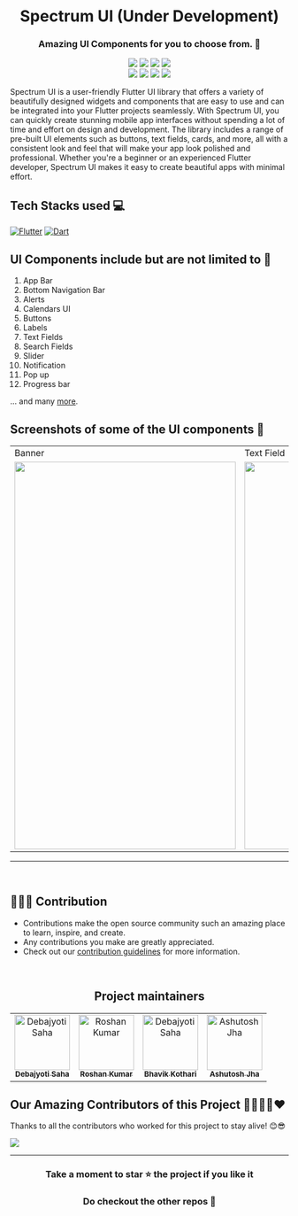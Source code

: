 <h1 align=center> Spectrum UI (Under Development) </h1>

<h3 align=center> Amazing UI Components for you to choose from. 📜 </h3>

<p align="center">
     <img src="https://img.shields.io/github/repo-size/Clueless-Community/Spectrum-UI?color=red&style=for-the-badge" />
     <img src="https://img.shields.io/github/issues/Clueless-Community/Spectrum-UI?style=for-the-badge" />
     <img src="https://img.shields.io/github/issues-closed-raw/Clueless-Community/Spectrum-UI?color=green&style=for-the-badge" />
     <img src="https://img.shields.io/github/contributors/Clueless-Community/Spectrum-UI?color=%233F51B5&style=for-the-badge" />
     <br>
     <img src="https://img.shields.io/github/license/Clueless-Community/Spectrum-UI?color=red&style=for-the-badge" />
     <img src="https://img.shields.io/github/forks/Clueless-Community/Spectrum-UI?color=yellow&style=for-the-badge" />
     <img src="https://img.shields.io/github/stars/Clueless-Community/Spectrum-UI?color=green&style=for-the-badge" />
     <img src="https://img.shields.io/github/issues-pr/Clueless-Community/Spectrum-UI?color=%233F51B5&style=for-the-badge" />
     
Spectrum UI is a user-friendly Flutter UI library that offers a variety of beautifully designed widgets and components that are easy to use and can be integrated into your Flutter projects seamlessly. With Spectrum UI, you can quickly create stunning mobile app interfaces without spending a lot of time and effort on design and development. The library includes a range of pre-built UI elements such as buttons, text fields, cards, and more, all with a consistent look and feel that will make your app look polished and professional. Whether you're a beginner or an experienced Flutter developer, Spectrum UI makes it easy to create beautiful apps with minimal effort.
</p>

## Tech Stacks used 💻

[![Flutter](https://img.shields.io/badge/Flutter-%2302569B.svg?style=for-the-badge&logo=Flutter&logoColor=white)](https://flutter.dev/)
[![Dart](https://img.shields.io/badge/dart-%230175C2.svg?style=for-the-badge&logo=dart&logoColor=white)](https://dart.dev/)





## UI Components include but are not limited to 📖
1. App Bar
2. Bottom Navigation Bar
3. Alerts
4. Calendars UI
5. Buttons 
6. Labels
7. Text Fields
8. Search Fields
9. Slider
10. Notification 
11. Pop up
12. Progress bar 

... and many [more](https://docs.flutter.dev/development/ui/widgets/material).

## Screenshots of some of the UI components :iphone:
<table>
<tr>
     <td>Banner</td>
     <td>Text Field</td>
  </tr>
  <tr>
    <td><img src="assets/Screenshots/banner.jpg" width=400 height=700></td>
    <td><img src="assets/Screenshots/text field.jpg" width=400 height=700></td>
    <td><a href="ScreensShots.md" width=400>see more</a></td>
  </tr>
  </table>

<hr>
<br>

 ## 👩🏽‍💻 Contribution

- Contributions make the open source community such an amazing place to learn, inspire, and create.
- Any contributions you make are greatly appreciated.
- Check out our [contribution guidelines](https://github.com/Clueless-Community/flutter-ui-components/blob/master/CONTRIBUTION.md) for more information.

<br>

<h2 align='center'> Project maintainers </h2>
<table align='center'>
<tr>
 <td align="center">
        <a href="https://github.com/Debajyoti14">
            <img src="https://avatars.githubusercontent.com/u/91759192?v=4" width="100;" alt="Debajyoti Saha"/>
            <br />
            <sub><b>Debajyoti Saha</b></sub>
        </a>
    </td>
    <td align="center">
        <a href="https://github.com/roshaen">
            <img src="https://avatars.githubusercontent.com/u/58213083?v=4" width="100;" alt="Roshan Kumar"/>
            <br />
            <sub><b>Roshan Kumar</b></sub>
        </a>
    </td>
      <td align="center">
        <a href="https://github.com/Bhavikk01">
            <img src="https://avatars.githubusercontent.com/u/91150440?v=4" width="100;" alt="Debajyoti Saha"/>
            <br />
            <sub><b>Bhavik Kothari</b></sub>
        </a>
    </td>
      </td>
      <td align="center">
        <a href="https://github.com/ashdude1401">
            <img src="https://avatars.githubusercontent.com/u/98846260?v=4" width="100;" alt="Ashutosh Jha"/>
            <br />
            <sub><b>Ashutosh Jha</b></sub>
        </a>
    </td>
  </tr>
</table>


## Our Amazing Contributors of this Project 👨‍👨‍👦‍👦❤️
Thanks to all the contributors who worked for this project to stay alive! 😊😎

<a align="center" href="https://github.com/Clueless-Community/flutter-ui-components/graphs/contributors">
  <img src="https://contrib.rocks/image?repo=Clueless-Community/flutter-ui-components&&max=817" />  
</a>

<br>

--- 
<div align="center">
    <h3><b>Take a moment to star ⭐ the project if you like it</b></h3>
    <h3>Do checkout the other repos 💫</h3> 
</div>

